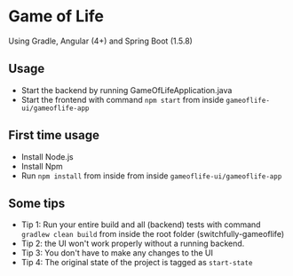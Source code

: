 # Game of Life

Using Gradle, Angular (4+) and Spring Boot (1.5.8)

## Usage

- Start the backend by running GameOfLifeApplication.java
- Start the frontend with command `npm start` from inside `gameoflife-ui/gameoflife-app`

## First time usage

- Install Node.js
- Install Npm
- Run `npm install` from inside from inside `gameoflife-ui/gameoflife-app`

## Some tips

- Tip 1: Run your entire build and all (backend) tests with command `gradlew clean build` from inside the root folder (switchfully-gameoflife)
- Tip 2: the UI won't work properly without a running backend.
- Tip 3: You don't have to make any changes to the UI
- Tip 4: The original state of the project is tagged as `start-state`

